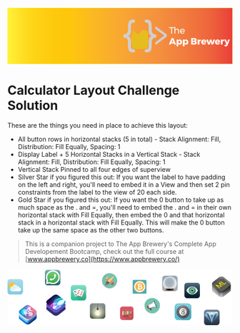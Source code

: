 ![App Brewery Banner](Documentation/AppBreweryBanner.png)

# Calculator Layout Challenge Solution

These are the things you need in place to achieve this layout:

* All button rows in horizontal stacks (5 in total) - Stack Alignment: Fill, Distribution: Fill Equally, Spacing: 1
* Display Label + 5 Horizontal Stacks in a Vertical Stack - Stack Alignment: Fill, Distribution: Fill Equally, Spacing: 1
* Vertical Stack Pinned to all four edges of superview
* Silver Star if you figured this out: If you want the label to have padding on the left and right, you'll need to embed it in a View and then set 2 pin constraints from the label to the view of 20 each side.
* Gold Star if you figured this out: If you want the 0 button to take up as much space as the . and =, you'll need to embed the . and = in their own horizontal stack with Fill Equally, then embed the 0 and that horizontal stack in a horizontal stack with Fill Equally. This will make the 0 button take up the same space as the other two buttons.



>This is a companion project to The App Brewery's Complete App Developement Bootcamp, check out the full course at [www.appbrewery.co](https://www.appbrewery.co/)

![End Banner](Documentation/readme-end-banner.png)

